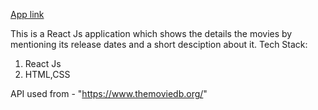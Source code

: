 [App link](https://akashz19.github.io/Movies-app/)



This is a React Js application which shows the details the movies by mentioning its release dates and a short desciption about it.
Tech Stack:
1. React Js
2. HTML,CSS

API used from - "https://www.themoviedb.org/"
